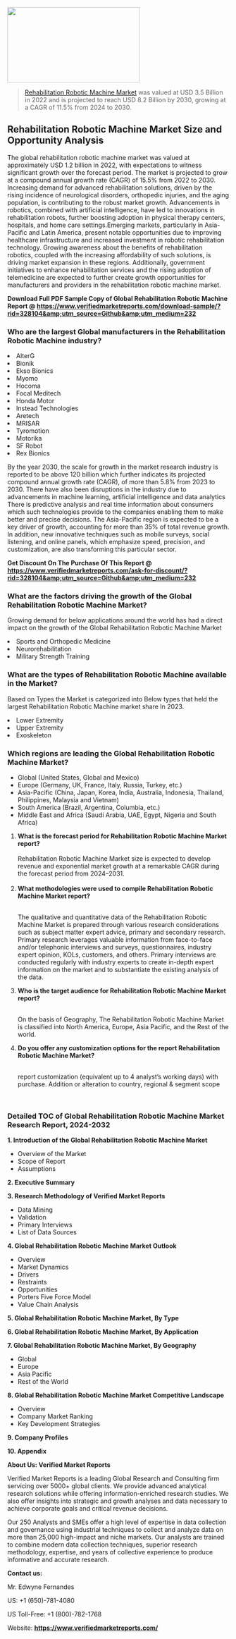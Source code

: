 <img src="https://ffe5etoiles.com/wp-content/uploads/2024/12/MST1-300x171.png" alt="" width="300" height="171" class="alignnone size-medium wp-image-20088" /><blockquote><p><p><a href="https://www.verifiedmarketreports.com/download-sample/?rid=328104&utm_source=Github&utm_medium=232" target="_blank">Rehabilitation Robotic Machine Market</a> was valued at USD 3.5 Billion in 2022 and is projected to reach USD 8.2 Billion by 2030, growing at a CAGR of 11.5% from 2024 to 2030.</p></blockquote><p><h2>Rehabilitation Robotic Machine Market Size and Opportunity Analysis</h2>The global rehabilitation robotic machine market was valued at approximately USD 1.2 billion in 2022, with expectations to witness significant growth over the forecast period. The market is projected to grow at a compound annual growth rate (CAGR) of 15.5% from 2022 to 2030. Increasing demand for advanced rehabilitation solutions, driven by the rising incidence of neurological disorders, orthopedic injuries, and the aging population, is contributing to the robust market growth. Advancements in robotics, combined with artificial intelligence, have led to innovations in rehabilitation robots, further boosting adoption in physical therapy centers, hospitals, and home care settings.Emerging markets, particularly in Asia-Pacific and Latin America, present notable opportunities due to improving healthcare infrastructure and increased investment in robotic rehabilitation technology. Growing awareness about the benefits of rehabilitation robotics, coupled with the increasing affordability of such solutions, is driving market expansion in these regions. Additionally, government initiatives to enhance rehabilitation services and the rising adoption of telemedicine are expected to further create growth opportunities for manufacturers and providers in the rehabilitation robotic machine market.</p><p class=""><strong>Download Full PDF Sample Copy of Global Rehabilitation Robotic Machine Report @ <a href="https://www.verifiedmarketreports.com/download-sample/?rid=328104&amp;utm_source=Github&amp;utm_medium=232" target="_blank">https://www.verifiedmarketreports.com/download-sample/?rid=328104&amp;utm_source=Github&amp;utm_medium=232</a></strong></p><h3 id="" class="">Who are the largest Global manufacturers in the Rehabilitation Robotic Machine industry?</h3><p><li>AlterG</li><li> Bionik</li><li> Ekso Bionics</li><li> Myomo</li><li> Hocoma</li><li> Focal Meditech</li><li> Honda Motor</li><li> Instead Technologies</li><li> Aretech</li><li> MRISAR</li><li> Tyromotion</li><li> Motorika</li><li> SF Robot</li><li> Rex Bionics</li></p><div class=""><div class="" dir="" data-message-author-role="" data-message-id="" data-message-model-slug=""><div class=""><div class=""><div class=""><div class="" dir="" data-message-author-role="" data-message-id="" data-message-model-slug=""><div class=""><div class=""><p>By the year 2030, the scale for growth in the market research industry is reported to be above 120 billion which further indicates its projected compound annual growth rate (CAGR), of more than 5.8% from 2023 to 2030. There have also been disruptions in the industry due to advancements in machine learning, artificial intelligence and data analytics There is predictive analysis and real time information about consumers which such technologies provide to the companies enabling them to make better and precise decisions. The Asia-Pacific region is expected to be a key driver of growth, accounting for more than 35% of total revenue growth. In addition, new innovative techniques such as mobile surveys, social listening, and online panels, which emphasize speed, precision, and customization, are also transforming this particular sector.</p><p><strong>Get Discount On The Purchase Of This Report @&nbsp; <a href="https://www.verifiedmarketreports.com/ask-for-discount/?rid=328104&amp;utm_source=Github&amp;utm_medium=232" target="_blank">https://www.verifiedmarketreports.com/ask-for-discount/?rid=328104&amp;utm_source=Github&amp;utm_medium=232</a></strong></p></div></div></div></div></div></div></div></div><h3 id="" class="">What are the factors driving the growth of the Global Rehabilitation Robotic Machine Market?</h3><p id="" class="">Growing demand for below applications around the world has had a direct impact on the growth of the Global Rehabilitation Robotic Machine Market</p><p id="" class=""><li>Sports and Orthopedic Medicine</li><li> Neurorehabilitation</li><li> Military Strength Training</li></p><h3 id="" class="">What are the types of Rehabilitation Robotic Machine available in the Market?</h3><p id="" class="">Based on Types the Market is categorized into Below types that held the largest Rehabilitation Robotic Machine market share In 2023.</p><p id="" class=""><li>Lower Extremity</li><li> Upper Extremity</li><li> Exoskeleton</li></p><h3 id="" class="">Which regions are leading the Global Rehabilitation Robotic Machine Market?</h3><ul><li>Global (United States, Global and Mexico)</li><li>Europe (Germany, UK, France, Italy, Russia, Turkey, etc.)</li><li>Asia-Pacific (China, Japan, Korea, India, Australia, Indonesia, Thailand, Philippines, Malaysia and Vietnam)</li><li>South America (Brazil, Argentina, Columbia, etc.)</li><li>Middle East and Africa (Saudi Arabia, UAE, Egypt, Nigeria and South Africa)</li></ul><p><ol><li><strong>What is the forecast period for Rehabilitation Robotic Machine Market report?<br /></strong><br /><span data-sheets-root="1" data-sheets-value="{&quot;1&quot;:2,&quot;2&quot;:&quot;XXXX size is expected to develop revenue and exponential market growth at a remarkable CAGR during the forecast period from 2024&ndash;2030.&quot;}" data-sheets-userformat="{&quot;2&quot;:12674,&quot;4&quot;:{&quot;1&quot;:2,&quot;2&quot;:16776960},&quot;10&quot;:2,&quot;11&quot;:0,&quot;15&quot;:&quot;Arial&quot;,&quot;16&quot;:12}">Rehabilitation Robotic Machine Market size is expected to develop revenue and exponential market growth at a remarkable CAGR during the forecast period from 2024&ndash;2031.</span><br /><br /></li><li><strong>What methodologies were used to compile Rehabilitation Robotic Machine Market report?<br /><br /></strong><p>The qualitative and quantitative data of the&nbsp;Rehabilitation Robotic Machine Market is prepared through various research considerations such as subject matter expert advice, primary and secondary research. Primary research leverages valuable information from face-to-face and/or telephonic interviews and surveys, questionnaires, industry expert opinion, KOLs, customers, and others. Primary interviews are conducted regularly with industry experts to create in-depth expert information on the market and to substantiate the existing analysis of the data.&nbsp;</p></li><li><strong>Who is the target audience for Rehabilitation Robotic Machine Market report?<br /><br /></strong><p>On the basis of Geography, The&nbsp;Rehabilitation Robotic Machine Market is classified into North America, Europe, Asia Pacific, and the Rest of the world.</p></li><li><strong>Do you offer any customization options for the report Rehabilitation Robotic Machine Market?<br /><br /></strong><p>report customization (equivalent up to 4 analyst&rsquo;s working days) with purchase. Addition or alteration to country, regional &amp; segment scope</p><p>&nbsp;</p></li></ol></p><h3 id="" class="">Detailed TOC of Global Rehabilitation Robotic Machine Market Research Report, 2024-2032</h3><p id="" class=""><strong>1. Introduction of the Global Rehabilitation Robotic Machine Market</strong></p><ul><li>Overview of the Market</li><li>Scope of Report</li><li>Assumptions</li></ul><p id="" class=""><strong>2. Executive Summary</strong></p><p id="" class=""><strong>3. Research Methodology of&nbsp;Verified Market Reports</strong></p><ul><li>Data Mining</li><li>Validation</li><li>Primary Interviews</li><li>List of Data Sources</li></ul><p id="" class=""><strong>4. Global Rehabilitation Robotic Machine Market Outlook</strong></p><ul><li>Overview</li><li>Market Dynamics</li><li>Drivers</li><li>Restraints</li><li>Opportunities</li><li>Porters Five Force Model</li><li>Value Chain Analysis</li></ul><p id="" class=""><strong>5. Global Rehabilitation Robotic Machine Market, By&nbsp;Type</strong></p><p id="" class=""><strong>6. Global Rehabilitation Robotic Machine Market, By Application</strong></p><p id="" class=""><strong>7. Global Rehabilitation Robotic Machine Market, By Geography</strong></p><ul><li>Global</li><li>Europe</li><li>Asia Pacific</li><li>Rest of the World</li></ul><p id="" class=""><strong>8. Global Rehabilitation Robotic Machine Market Competitive Landscape</strong></p><ul><li>Overview</li><li>Company Market Ranking</li><li>Key Development Strategies</li></ul><p id="" class=""><strong>9. Company Profiles</strong></p><p id="" class=""><strong>10. Appendix</strong></p><p id="" class=""><strong>About Us: Verified Market Reports</strong></p><p id="" class="">Verified Market Reports is a leading Global Research and Consulting firm servicing over 5000+ global clients. We provide advanced analytical research solutions while offering information-enriched research studies. We also offer insights into strategic and growth analyses and data necessary to achieve corporate goals and critical revenue decisions.</p><p id="" class="">Our 250 Analysts and SMEs offer a high level of expertise in data collection and governance using industrial techniques to collect and analyze data on more than 25,000 high-impact and niche markets. Our analysts are trained to combine modern data collection techniques, superior research methodology, expertise, and years of collective experience to produce informative and accurate research.</p><p id="" class=""><strong>Contact us:</strong></p><p id="" class="">Mr. Edwyne Fernandes</p><p id="" class="">US: +1 (650)-781-4080</p><p id="" class="">US Toll-Free: +1 (800)-782-1768</p><p id="" class="">Website: <a target="" data-test-app-aware-link=""><strong>https://www.verifiedmarketreports.com/</strong></a></p>
